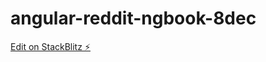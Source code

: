 # angular-reddit-ngbook-8dec

[Edit on StackBlitz ⚡️](https://stackblitz.com/edit/angular-reddit-ngbook-7auamf)